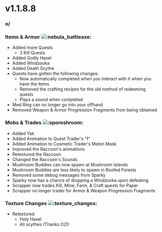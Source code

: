 # v1.1.8.8

### o/

### **Items & Armor** <img src="https://cdn.discordapp.com/emojis/1223313950699946066.webp?size=56&#x26;quality=lossless" alt=":nebula_battleaxe:" data-size="line">

* Added more Quests
  * 3 Kill Quests
* Added Godly Haxel
* Added Windzooka
* Added Death Scythe
* Quests have gotten the following changes:
  * Now automatically completed when you interact with it when you have the items
  * Removed the crafting recipes for the old method of redeeming quests
  * Plays a sound when completed
* Med Ring can no longer go into your offhand
* Removed Weapon & Armor Progression Fragments from being obtained

### **Mobs & Trades** <img src="https://cdn.discordapp.com/emojis/1220560836297359461.webp?size=56&#x26;quality=lossless" alt=":sporeshroom:" data-size="line">﻿﻿﻿

* Added Yak
* Added Animation to Quest Trader's "**!**"
* Added Animation to Cosmetic Trader's Melon Mask
* Improved the Raccoon's animations
* Retextured the Raccoon
* Changed the Raccoon's Sounds
* Mushroom Buddies can now spawn at Mushroom Islands
* Mushroom Buddies are less likely to spawn in Roofed Forests
* Removed some debug messages from Sparky
* Sparky now has a chance of dropping a Windzooka upon defeating
* Scrapper now trades Kill, Mine, Farm, & Craft quests for Paper
* Scrapper no longer trader for Armor & Weapon Progression Fragments

### **Texture Changes** <img src="https://cdn.discordapp.com/emojis/1175923191869345873.webp?size=56&#x26;quality=lossless" alt=":texture_changes:" data-size="line">﻿﻿﻿

* Retextured
  * Holy Haxel
  * All scythes (Thanks O2!)
